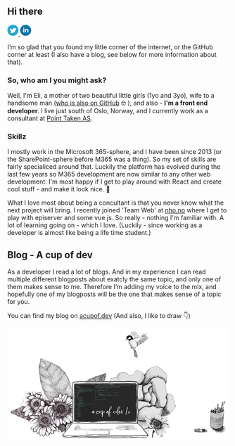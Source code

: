 ## Hi there
<a href="https://twitter.com/acupof_dev">
    <img style="width:25px" src="./assets/twitter.png" />
</a>
<a href="https://no.linkedin.com/in/eli-h-schei-80013b24">
        <img style="width:25px" src="./assets/linkedin.png" />
</a>

I’m so glad that you found my little corner of the internet, or the GitHub corner at least (I also have a blog, see below for more information about that).

### So, who am I you might ask? 

Well, I'm Eli, a mother of two beautiful little girls (1yo and 3yo), wife to a handsome man ([who is also on GitHub](https://github.com/EspenSchei) 🤓 ), and also - **I'm a front end developer**. I live just south of Oslo, Norway, and I currently work as a consultant at [Point Taken AS](https://pointtaken.no/).

### Skillz
I mostly work in the Microsoft 365-sphere, and I have been since 2013 (or the SharePoint-sphere before M365 was a thing). So my set of skills are fairly specialiced around that. Luckily the platform has evolved during the last few years so M365 development are now similar to any other web development. I'm most happy if I get to play around with React and create cool stuff - and make it look nice. 💁

What I love most about being a concultant is that you never know what the next project will bring. I recently joined 'Team Web' at [nho.no](https://nho.no) where I get to play with episerver and some vue.js. So really - nothing I'm familiar with. A lot of learning going on - which I love. (Luckily - since working as a developer is almost like being a life time student.)

## Blog - A cup of dev
As a developer I read a lot of blogs. And in my experience I can read multiple different blogposts about exatcly the same topic, and only one of them makes sense to me. Therefore I’m adding my voice to the mix, and hopefully one of my blogposts will be the one that makes sense of a topic for you. 

You can find my blog on  [acupof.dev](https://acupof.dev) (And also, I like to draw 👇)



![](./assets/illustration.jpg)


